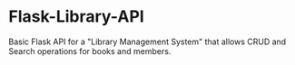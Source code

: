 # Flask-Library-API
 Basic Flask API for a "Library Management System" that allows CRUD and Search operations for books and members.
